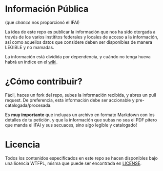 # Información Pública
(que *chance* nos proporcionó el IFAI)

La idea de este repo es publicar la información que nos ha sido otorgada a través de los varios instititos federales y locales de acceso a la información, así como aquellos datos que considere deben ser disponibles de manera LEGIBLE y no mamadas.

La información está dividida por dependencia, y cuándo no tenga hueva habrá un índice en el [wiki](wiki/indice).

# ¿Cómo contribuir?

Fácil, haces un fork del repo, subes la información recibida, y abres un pull request. De preferencia, esta información debe ser accionable y pre-catalogada/procesada.

Es **muy importante** que incluyas un archivo en formato Markdown con los detalles de tu petición, y que la información que subas no sea el PDF pitero que manda el IFAI y sus secuaces, sino algo legible y catalogado!


# Licencia

Todos los contenidos especificados en este repo se hacen disponibles bajo una licencia WTFPL, misma que puede ser encontrada en [LICENSE](LICENSE).